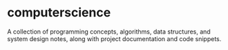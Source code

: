 # computerscience
A collection of programming concepts, algorithms, data structures, and system design notes, along with project documentation and code snippets.
